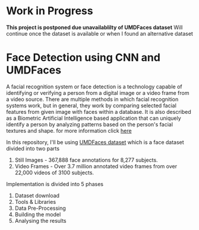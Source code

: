 # Work in Progress
**This project is postponed due unavailablilty of UMDFaces dataset**
Will continue once the dataset is available or when I found an alternative dataset

# Face Detection using CNN and UMDFaces
A facial recognition system or face detection is a technology capable of identifying or verifying a person from a digital image or a video frame from a video source. There are multiple methods in which facial recognition systems work, but in general, they work by comparing selected facial features from given image with faces within a database. It is also described as a Biometric Artificial Intelligence based application that can uniquely identify a person by analyzing patterns based on the person's facial textures and shape. for more information click [here](https://en.wikipedia.org/wiki/Facial_recognition_system)

In this repository, I'll be using [UMDFaces dataset](https://www.umdfaces.io/) which is a face dataset divided into two parts
1. Still Images - 367,888 face annotations for 8,277 subjects.
2. Video Frames - Over 3.7 million annotated video frames from over 22,000 videos of 3100 subjects.

Implementation is divided into 5 phases
1. Dataset download
2. Tools & Libraries
3. Data Pre-Processing
4. Building the model
5. Analysing the results